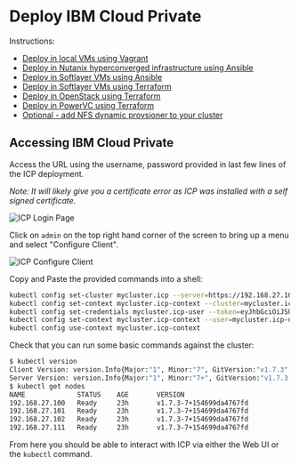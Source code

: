 # Deploy IBM Cloud Private

Instructions:

* [Deploy in local VMs using Vagrant](docs/deploy-vagrant.md)
* [Deploy in Nutanix hyperconverged infrastructure using Ansible](docs/deploy-nutanix.md)
* [Deploy in Softlayer VMs using Ansible](docs/deploy-softlayer-ansible.md)
* [Deploy in Softlayer VMs using Terraform](docs/deploy-softlayer-terraform.md)
* [Deploy in OpenStack using Terraform](docs/deploy-openstack-terraform.md)
* [Deploy in PowerVC using Terraform](docs/deploy-powervc-terraform.md)
* [Optional - add NFS dynamic provsioner to your cluster](docs/deploy-nfs-provisioner.md)


## Accessing IBM Cloud Private

Access the URL using the username, password provided in last few lines of the ICP deployment.

_Note: It will likely give you a certificate error as ICP was installed with a self signed certificate._

![ICP Login Page](images/icp-login-page.png)

Click on `admin` on the top right hand corner of the screen to bring up a menu and select "Configure Client".

![ICP Configure Client](images/icp-configure-client.png)

Copy and Paste the provided commands into a shell:

```bash
kubectl config set-cluster mycluster.icp --server=https://192.168.27.100:8001 --insecure-skip-tls-verify=true
kubectl config set-context mycluster.icp-context --cluster=mycluster.icp
kubectl config set-credentials mycluster.icp-user --token=eyJhbGciOiJSUzI1NiJ9.eyJzdWIiOiJhZG1pbiIsImF0X2hhc2giOiJFaGllVkp1T3VtNEVyWVI0d2NjUThBIiwiaXNzIjoiaHR0cHM6Ly9teWNsdXN0ZXIuaWNwOjk0NDMvb2lkYy9lbmRwb2ludC9PUCIsImF1ZCI6ImM2ZDk3NTdmYWY0NmIyNDBkNTJjNDkyMjg0YzQxYmY5IiwiZXhwIjoxNTA5NjgxNjc0LCJpYXQiOjE1MDk2Mzg0NzR9.oLvpbbmJLnxf-ALAMc7vku-EU7ucp1JEixYf6OALkk76oNsVYhVVWKMyfZWU2IMH98ivo1INAU5SRl2w2bQjvwkzMsa3UScu1XR7GFm3XOl4SUWOGFCxfjxaR7n0zEIH0kaLvsrNUIiHl3kE70HuYcNU1MsOwq9u3NfzaDZnHQFu8NFOeGpsI26GlKrqlT_ROz7bsuQ1-M5KOMV4vjKKL6o95d_Ab0Nb7HXn58jXONRQNEQYPCUWVBJQDbyzq-3zWOFUz_ev8YamQgCDOdaU-Gk2MmiInDAPPvExG6vasBQ4fXyWpoeprPtwkCOAb-bEHFdLL4v4fwQK9RfLS4ZyTQ
kubectl config set-context mycluster.icp-context --user=mycluster.icp-user --namespace=default
kubectl config use-context mycluster.icp-context
```

Check that you can run some basic commands against the cluster:

```bash
$ kubectl version
Client Version: version.Info{Major:"1", Minor:"7", GitVersion:"v1.7.3", GitCommit:"2c2fe6e8278a5db2d15a013987b53968c743f2a1", GitTreeState:"clean", BuildDate:"2017-08-03T07:00:21Z", GoVersion:"go1.8.3", Compiler:"gc", Platform:"darwin/amd64"}
Server Version: version.Info{Major:"1", Minor:"7+", GitVersion:"v1.7.3-7+154699da4767fd", GitCommit:"154699da4767fd4225cbaa91cc26abd71bc853c7", GitTreeState:"clean", BuildDate:"2017-08-28T06:41:56Z", GoVersion:"go1.8.3", Compiler:"gc", Platform:"linux/amd64"}
$ kubectl get nodes
NAME             STATUS    AGE       VERSION
192.168.27.100   Ready     23h       v1.7.3-7+154699da4767fd
192.168.27.101   Ready     23h       v1.7.3-7+154699da4767fd
192.168.27.102   Ready     23h       v1.7.3-7+154699da4767fd
192.168.27.111   Ready     23h       v1.7.3-7+154699da4767fd
```

From here you should be able to interact with ICP via either the Web UI or the `kubectl` command.
